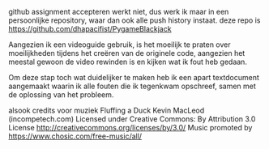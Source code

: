 github assignment accepteren werkt niet, dus werk ik maar in een persoonlijke repository, waar dan ook alle push history instaat. 
deze repo is https://github.com/dhapacifist/PygameBlackjack

Aangezien ik een videoguide gebruik, is het moeilijk te praten over moeilijkheden tijdens het creëren van de originele code, aangezien het meestal gewoon de video rewinden is en kijken wat ik fout heb gedaan.

Om deze stap toch wat duidelijker te maken heb ik een apart textdocument aangemaakt waarin ik alle fouten die ik tegenkwam opschreef, samen met de oplossing van het probleem.



alsook credits voor muziek 
Fluffing a Duck Kevin MacLeod (incompetech.com)
Licensed under Creative Commons: By Attribution 3.0 License
http://creativecommons.org/licenses/by/3.0/
Music promoted by https://www.chosic.com/free-music/all/